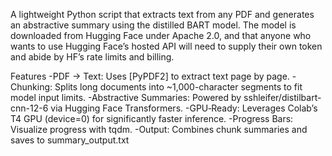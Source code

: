 A lightweight Python script that extracts text from any PDF and generates an abstractive summary using the distilled BART model.
The model is downloaded from Hugging Face under Apache 2.0, and that anyone who wants to use Hugging Face’s hosted API will need to supply their own token and abide by HF’s rate limits and billing.

Features
-PDF → Text: Uses [PyPDF2] to extract text page by page.
-Chunking: Splits long documents into ~1,000-character segments to fit model input limits.
-Abstractive Summaries: Powered by sshleifer/distilbart-cnn-12-6 via Hugging Face Transformers.
-GPU‑Ready: Leverages Colab’s T4 GPU (device=0) for significantly faster inference.
-Progress Bars: Visualize progress with tqdm.
-Output: Combines chunk summaries and saves to summary_output.txt
